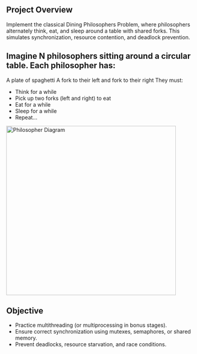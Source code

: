 ## Project Overview
Implement the classical Dining Philosophers Problem, where philosophers alternately think, eat, and sleep around a table with shared forks. This simulates synchronization, resource contention, and deadlock prevention.

Imagine N philosophers sitting around a circular table. Each philosopher has:
-----------------------------------------------------------------------------
A plate of spaghetti
A fork to their left and fork to their right
They must:

* Think for a while
* Pick up two forks (left and right) to eat
* Eat for a while
* Sleep for a while
* Repeat...

<img src="https://github.com/user-attachments/assets/96c6bd24-f769-4680-8413-be5bc80270bd" alt="Philosopher Diagram" width="450"/>

## Objective
- Practice multithreading (or multiprocessing in bonus stages).
- Ensure correct synchronization using mutexes, semaphores, or shared memory.
- Prevent deadlocks, resource starvation, and race conditions.


